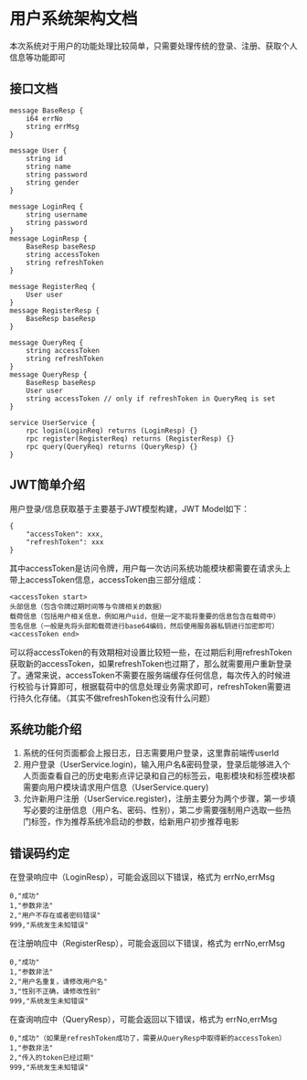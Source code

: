 # 用户系统架构文档
本次系统对于用户的功能处理比较简单，只需要处理传统的登录、注册、获取个人信息等功能即可

## 接口文档
```
message BaseResp {
    i64 errNo
    string errMsg
}

message User {
    string id
    string name
    string password
    string gender
}

message LoginReq {
    string username
    string password
}
message LoginResp {
    BaseResp baseResp
    string accessToken
    string refreshToken
}

message RegisterReq {
    User user
}
message RegisterResp {
    BaseResp baseResp
}

message QueryReq {
    string accessToken
    string refreshToken
}
message QueryResp {
    BaseResp baseResp
    User user
    string accessToken // only if refreshToken in QueryReq is set
}

service UserService {
    rpc login(LoginReq) returns (LoginResp) {}
    rpc register(RegisterReq) returns (RegisterResp) {}
    rpc query(QueryReq) returns (QueryResp) {}
}
```

## JWT简单介绍
用户登录/信息获取基于主要基于JWT模型构建，JWT Model如下：
```
{
    "accessToken": xxx,
    "refreshToken": xxx
}
```
其中accessToken是访问令牌，用户每一次访问系统功能模块都需要在请求头上带上accessToken信息，accessToken由三部分组成：
```
<accessToken start>
头部信息（包含令牌过期时间等与令牌相关的数据）
载荷信息（包括用户相关信息，例如用户uid，但是一定不能将重要的信息包含在载荷中）
签名信息（一般是先将头部和载荷进行base64编码，然后使用服务器私钥进行加密即可）
<accessToken end>
```
可以将accessToken的有效期相对设置比较短一些，在过期后利用refreshToken获取新的accessToken，如果refreshToken也过期了，那么就需要用户重新登录了。通常来说，accessToken不需要在服务端缓存任何信息，每次传入的时候进行校验与计算即可，根据载荷中的信息处理业务需求即可，refreshToken需要进行持久化存储。（其实不做refreshToken也没有什么问题）

## 系统功能介绍
1. 系统的任何页面都会上报日志，日志需要用户登录，这里靠前端传userId
2. 用户登录（UserService.login)，输入用户名&密码登录，登录后能够进入个人页面查看自己的历史电影点评记录和自己的标签云，电影模块和标签模块都需要向用户模块请求用户信息（UserService.query)
3. 允许新用户注册（UserService.register)，注册主要分为两个步骤，第一步填写必要的注册信息（用户名、密码、性别），第二步需要强制用户选取一些热门标签，作为推荐系统冷启动的参数，给新用户初步推荐电影

## 错误码约定
在登录响应中（LoginResp），可能会返回以下错误，格式为 errNo,errMsg
```
0,"成功"
1,"参数非法"
2,"用户不存在或者密码错误"
999,"系统发生未知错误"
```
在注册响应中（RegisterResp），可能会返回以下错误，格式为 errNo,errMsg
```
0,"成功"
1,"参数非法"
2,"用户名重复，请修改用户名"
3,"性别不正确，请修改性别"
999,"系统发生未知错误"
```
在查询响应中（QueryResp），可能会返回以下错误，格式为 errNo,errMsg
```
0,"成功"（如果是refreshToken成功了，需要从QueryResp中取得新的accessToken）
1,"参数非法"
2,"传入的token已经过期"
999,"系统发生未知错误"
```